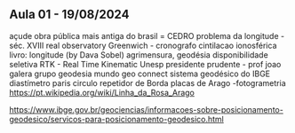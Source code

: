 ## Aula 01 - 19/08/2024



açude obra pública mais antiga do brasil = CEDRO
problema da longitude - séc. XVIII
real observatory Greenwich - cronografo
cintilacao ionosférica
livro: longitude (by Dava Sobel)
agrimensura, geodésia
disponibilidade seletiva
RTK - Real Time Kinematic
Unesp presidente prudente - prof joao galera grupo geodesia
mundo geo connect
sistema geodésico do IBGE
diastímetro 
paris circulo repetidor de Borda
placas de Arago -fotogrametria https://pt.wikipedia.org/wiki/Linha_da_Rosa_Arago

https://www.ibge.gov.br/geociencias/informacoes-sobre-posicionamento-geodesico/servicos-para-posicionamento-geodesico.html